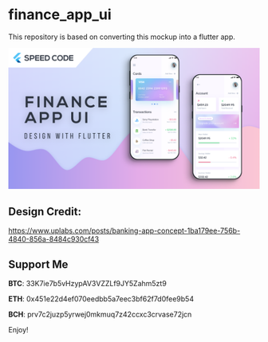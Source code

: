 # finance_app_ui

This repository is based on converting this mockup into a flutter app.

![finance app](assets/images/thumbnail.png?raw=true)

## Design Credit:
https://www.uplabs.com/posts/banking-app-concept-1ba179ee-756b-4840-856a-8484c930cf43


## Support Me

**BTC**: 33K7ie7b5vHzypAV3VZZLf9JY5Zahm5zt9

**ETH**: 0x451e22d4ef070eedbb5a7eec3bf62f7d0fee9b54

**BCH**: prv7c2juzp5yrwej0mkmuq7z42ccxc3crvase72jcn 

Enjoy!
